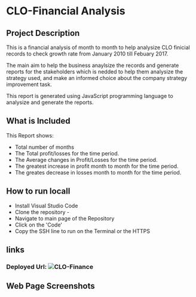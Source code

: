 # CLO-Financial Analysis 
## Project Description

This is a financial analysis of month to month to help analysize CLO finicial records to check growth rate from January 2010 till Febuary 2017.

The main aim to help the business anaylsize the records and generate  reports for the stakeholders which is nedded to help them analysize the strategy used, and make an informed choice about the company strategy improvement task.

This report is generated using JavaScript programming language to analysize and generate the reports.

 ## What is Included

 This Report shows:
 * Total number of months
 * The Total profit/losses for the time period.
 * The Average changes in Profit/Losses for the time period.
 * The greatest increase in profit month to month for the time period.
 * The greates decrease in losses month to month for the time period.

## How to run locall
* Install Visual Studio Code
* Clone the repository - 
* Navigate to main page of the Repository
* Click on the 'Code'
* Copy the SSH line to run on the Terminal or  the HTTPS 

## links
### Deployed Url: ![CLO-Finance]("https://yemioyedeji89.github.io/Console-Finances/")
## Web Page Screenshots

